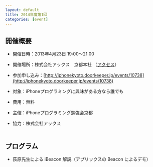```yaml
---
layout: default
title: 2014年度第1回
categories: [event]
---
```


## 開催概要

- 開催日時：2013年4月23日 19:00〜21:00

- 開催場所：株式会社アックス　京都本社 （[アクセス](http://www.axe-inc.co.jp/map/kyoto.html)）



- 参加申し込み：[http://iphonekyoto.doorkeeper.jp/events/10738](http://iphonekyoto.doorkeeper.jp/events/10738)

- 対象：iPhoneプログラミングに興味がある方なら誰でも
 
- 費用：無料

- 主催：iPhoneプログラミング勉強会京都
 
- 協力：株式会社アックス
<br /><br />

## プログラム

- 荻原先生による iBeacon 解説（アプリックスの Beacon によるデモ）


